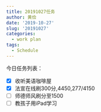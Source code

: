 ```yaml
---
title: 20191027任务
author: 黄俭
date: '2019-10-27'
slug: '20191027'
categories:
  - work plan
tags:
  - Schedule
---
```

今日任务列表：

- [X] 收听美语咖啡屋
- [X] 法宣在线刷300分,4450,277/4150
- [ ] 师德师风刷分至1500
- [ ] 教孩子用iPad学习